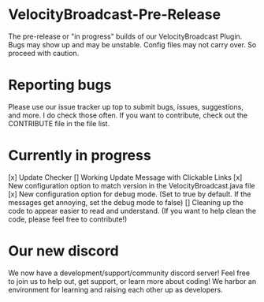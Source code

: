 # VelocityBroadcast-Pre-Release
The pre-release or "in progress" builds of our VelocityBroadcast Plugin. Bugs may show up and may be unstable. Config files may not carry over. So proceed with caution.

# Reporting bugs
Please use our issue tracker up top to submit bugs, issues, suggestions, and more. I do check those often. If you want to contribute, check out the CONTRIBUTE file in the file list.

# Currently in progress
[x] Update Checker
[] Working Update Message with Clickable Links
[x] New configuration option to match version in the VelocityBroadcast.java file
[x] New configuration option for debug mode. (Set to true by default. If the messages get annoying, set the debug mode to false)
[] Cleaning up the code to appear easier to read and understand. (If you want to help clean the code, please feel free to contribute!)

# Our new discord
We now have a development/support/community discord server! Feel free to join us to help out, get support, or learn more about coding! We harbor an environment for learning and raising each other up as developers.
